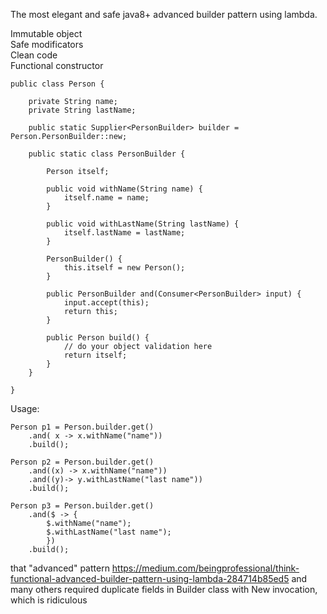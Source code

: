 The most elegant and safe java8+ advanced builder pattern using lambda.

Immutable object <br>
Safe modificators <br>
Clean code <br>
Functional constructor <br>

    public class Person {
    
        private String name;
        private String lastName;
    
        public static Supplier<PersonBuilder> builder = Person.PersonBuilder::new;
    
        public static class PersonBuilder {
    
            Person itself;
    
            public void withName(String name) {
                itself.name = name;
            }
    
            public void withLastName(String lastName) {
                itself.lastName = lastName;
            }
    
            PersonBuilder() {
                this.itself = new Person();
            }
    
            public PersonBuilder and(Consumer<PersonBuilder> input) {
                input.accept(this);
                return this;
            }
    
            public Person build() {
                // do your object validation here
                return itself;
            }
        }
    
    }

Usage:

    Person p1 = Person.builder.get()
        .and( x -> x.withName("name"))
        .build();

    Person p2 = Person.builder.get()
        .and((x) -> x.withName("name"))
        .and((y)-> y.withLastName("last name"))
        .build();

    Person p3 = Person.builder.get()
        .and($ -> {
            $.withName("name");
            $.withLastName("last name");
            })
        .build();

that "advanced" pattern https://medium.com/beingprofessional/think-functional-advanced-builder-pattern-using-lambda-284714b85ed5
and many others required duplicate fields in Builder class with New invocation, which is ridiculous

 